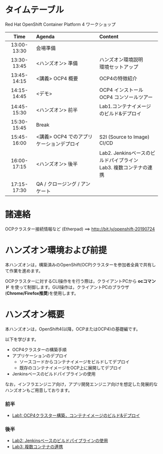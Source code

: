 # タイムテーブル
Red Hat OpenShift Container Platform 4 ワークショップ

|Time|Agenda|Content|
|:---:|:---|:---|
|13:00-13:30|会場準備||
|13:30-13:45|<ハンズオン> 準備|ハンズオン環境説明 <br> 環境セットアップ|
|13:45-14:15|<講義> OCP4 概要|OCP4の特徴紹介|
|14:15-14:45|<デモ> |OCP4 インストール <br> OCP4 コンソールツアー |
|14:45-15:30|<ハンズオン> 前半|Lab1.コンテナイメージのビルド&デプロイ|
|15:30-15:45|Break|
|15:45-16:00|<講義> OCP4 でのアプリケーションデプロイ|S2I (Source to Image) <br> CI/CD|
|16:00-17:15|<ハンズオン> 後半 <br>|Lab2. Jenkinsベースのビルドパイプライン <br> Lab3. 複数コンテナの連携 |
|17:15-17:30|QA / クロージング / アンケート||

# 諸連絡
OCPクラスター接続情報など (Etherpad) ==> http://bit.ly/openshift-20190724

# ハンズオン環境および前提
本ハンズオンは，構築済みのOpenShift(OCP)クラスターを参加者全員で共有して作業を進めます。

OCPクラスターに対するCLI操作をを行う際は，クライアントPCから **ocコマンド** を使って制御します。GUI操作は，クライアントPCのブラウザ(**Chrome/Firefox推奨**)を使用します。

# ハンズオン概要
本ハンズオンは，OpenShift4(以降，OCPまたはOCP4)の基礎編です。

以下を学びます。
- OCP4クラスターの構築手順
- アプリケーションのデプロイ
  - ソースコードからコンテナイメージをビルドしてデプロイ
  - 既存のコンテナイメージをOCP上に展開してデプロイ
- Jenkinsベースのビルドパイプラインの使用

なお，インフラエンジニア向け，アプリ開発エンジニア向けを想定した発展的なハンズオンもご用意しております。

### 前半 
- [Lab1: OCP4クラスター構築，コンテナイメージのビルド&デプロイ](Lab1)

### 後半
- [Lab2: Jenkinsベースのビルドパイプラインの使用](Lab2)
- [Lab3: 複数コンテナの連携](Lab3)